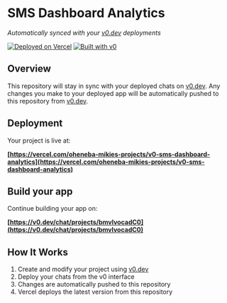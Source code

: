 # SMS Dashboard Analytics

*Automatically synced with your [v0.dev](https://v0.dev) deployments*

[![Deployed on Vercel](https://img.shields.io/badge/Deployed%20on-Vercel-black?style=for-the-badge&logo=vercel)](https://vercel.com/oheneba-mikies-projects/v0-sms-dashboard-analytics)
[![Built with v0](https://img.shields.io/badge/Built%20with-v0.dev-black?style=for-the-badge)](https://v0.dev/chat/projects/bmvlvocadC0)

## Overview

This repository will stay in sync with your deployed chats on [v0.dev](https://v0.dev).
Any changes you make to your deployed app will be automatically pushed to this repository from [v0.dev](https://v0.dev).

## Deployment

Your project is live at:

**[https://vercel.com/oheneba-mikies-projects/v0-sms-dashboard-analytics](https://vercel.com/oheneba-mikies-projects/v0-sms-dashboard-analytics)**

## Build your app

Continue building your app on:

**[https://v0.dev/chat/projects/bmvlvocadC0](https://v0.dev/chat/projects/bmvlvocadC0)**

## How It Works

1. Create and modify your project using [v0.dev](https://v0.dev)
2. Deploy your chats from the v0 interface
3. Changes are automatically pushed to this repository
4. Vercel deploys the latest version from this repository